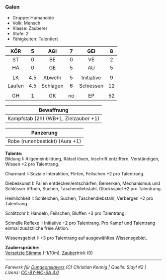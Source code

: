 ### Galen

- Gruppe: Humanoide
- Volk: Mensch
- Klasse: Zauberer
- Stufe: 2
- Fähigkeiten: Talentiert

|  KÖR   |  5  |   AGI    |  7  |    GEI     |  8  |
| :----: | :-: | :------: | :-: | :--------: | :-: |
|   ST   |  0  |    BE    |  0  |     VE     |  2  |
|   HÄ   |  0  |    GE    |  5  |     AU     |  5  |
|        |     |          |     |            |     |
|   LK   | 4.5 |  Abwehr  |  5  | Initiative |  9  |
| Laufen | 4.5 | Schlagen |  6  | Schiessen  | 12  |
|        |     |          |     |            |     |
|   GH   |  1  |    GK    | no  |     EP     | 52  |

|              Bewaffnung              |
| :----------------------------------: |
| Kampfstab (2h) (WB+1, Zielzauber +1) |

|           Panzerung            |
| :----------------------------: |
| Robe (runenbestickt) (Aura +1) |

**Talente:**  
Bildung I: Allgemeinbildung, Rätsel lösen, Inschrift entziffern, Verständigen, Wissen +2 pro Talentrang.

Charmant I: Soziale Interaktion, Flirten, Feilschen +2 pro Talentrang.

Diebeskunst I: Fallen entdecken/entschärfen, Bemerken, Mechanismus und Schlösser öffnen, Suchen, Taschendiebstahl, Glücksspiel +2 pro Talentrang.

Heimlichkeit I: Schleichen, Suchen, Taschendiebstahl, Verbergen +2 pro Talentrang.

Schlitzohr I: Handeln, Feilschen, Bluffen +3 pro Talentrang.

Schnelle Reflexe I: Initiative +2 pro Talentrang. Pro Kampf und Talentrang einmal zusätzliche freie Aktion.

Wissensgebiet I: +3 pro Talentrang auf ausgewähltes Wissensgebiet.

**Zaubersprüche:**  
[Versetzte Stimme](/grw/zauber/versetzte-stimme.md) (-1/10m), [Zauber](/fanwerk/zauber/zauber.md)trick (0)

---

_Fanwerk für [Dungeonslayers](https://www.dungeonslayers.net/) (C) Christian Kennig | Quelle: Slay! #2 | Lizenz: [CC-BY-NC-SA 4.0](https://creativecommons.org/licenses/by-nc-sa/4.0/deed.de)_

